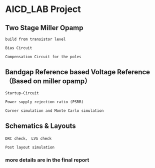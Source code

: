 # AICD_LAB Project

## Two Stage Miller Opamp
    build from transistor level
    
    Bias Circuit
    
    Compensation Circuit for the poles

## Bandgap Reference based Voltage Reference （Based on miller opamp）
    Startup-Circuit
    
    Power supply rejection ratio (PSRR)

    Corner simulation and Monte Carlo simulation

## Schematics & Layouts
    DRC check， LVS check

    Post layout simulation

### more details are in the final report
